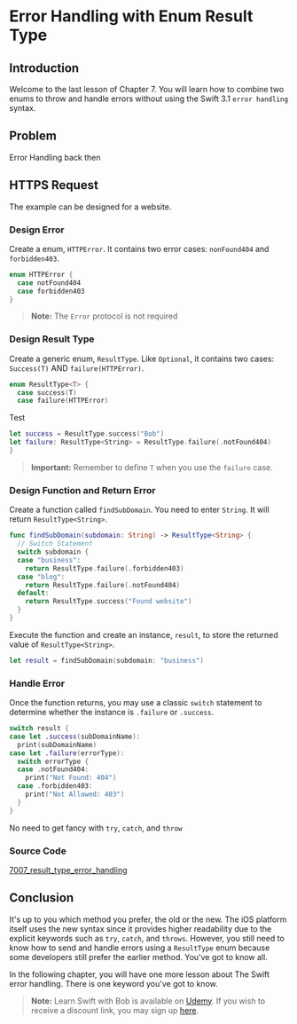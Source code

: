 # Error Handling with Enum Result Type

## Introduction
Welcome to the last lesson of Chapter 7. You will learn how to combine two enums to throw and handle errors without using the Swift 3.1 `error handling` syntax.


## Problem
Error Handling back then

## HTTPS Request
The example can be designed for a website.

### Design Error
Create a enum, `HTTPError`. It contains two error cases: `nonFound404` and `forbidden403`.

```swift
enum HTTPError {
  case notFound404
  case forbidden403
}
```

> **Note:** The `Error` protocol is not required

### Design Result Type
Create a generic enum, `ResultType`. Like `Optional`, it contains two cases: `Success(T)` AND `failure(HTTPError)`.

```swift
enum ResultType<T> {
  case success(T)
  case failure(HTTPError)
```

Test

```swift
let success = ResultType.success("Bob")
let failure: ResultType<String> = ResultType.failure(.notFound404)
}
```

> **Important:** Remember to define `T` when you use the `failure` case.  

### Design Function and Return Error
Create a function called `findSubDomain`. You need to enter `String`. It will return `ResultType<String>`.

```swift
func findSubDomain(subdomain: String) -> ResultType<String> {
  // Switch Statement
  switch subdomain {
  case "business":
    return ResultType.failure(.forbidden403)
  case "blog":
    return ResultType.failure(.notFound404)
  default:
    return ResultType.success("Found website")
  }
}
```

Execute the function and create an instance, `result`, to store the returned value of `ResultType<String>`.

```swift
let result = findSubDomain(subdomain: "business")
```

### Handle Error
Once the function returns, you may use a classic `switch` statement to determine whether the instance is `.failure` or `.success`.

```swift
switch result {
case let .success(subDomainName):
  print(subDomainName)
case let .failure(errorType):
  switch errorType {
  case .notFound404:
    print("Not Found: 404")
  case .forbidden403:
    print("Not Allowed: 403")
  }
}
```

No need to get fancy with `try`, `catch`, and `throw`

### Source Code
[7007_result_type_error_handling](https://www.dropbox.com/sh/x3bfjb6dxbv3qoa/AABOsRG7FSNt_9KlssX4iN96a?dl=0)

## Conclusion
It's up to you which method you prefer, the old or the new. The iOS platform itself uses the new syntax since it provides higher readability due to the explicit keywords such as `try`, `catch`, and `throws`. However, you still need to know how to send and handle errors using a `ResultType` enum because some developers still prefer the earlier method. You've got to know all.

In the following chapter, you will have one more lesson about The Swift error handling. There is one keyword you've got to know.

> **Note:** Learn Swift with Bob is available on [Udemy](https://udemy.com/learn-swift-with-bob/). If you wish to receive a discount link, you may sign up [here](https://goo.gl/RR4K27).
